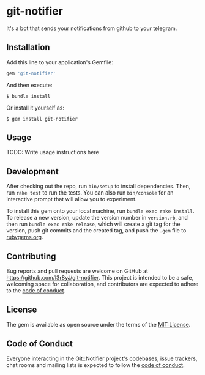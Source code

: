# git-notifier
It's a bot that sends your notifications from github to your telegram.

## Installation

Add this line to your application's Gemfile:

```ruby
gem 'git-notifier'
```

And then execute:

    $ bundle install

Or install it yourself as:

    $ gem install git-notifier

## Usage

TODO: Write usage instructions here

## Development

After checking out the repo, run `bin/setup` to install dependencies. Then, run `rake test` to run the tests. You can also run `bin/console` for an interactive prompt that will allow you to experiment.

To install this gem onto your local machine, run `bundle exec rake install`. To release a new version, update the version number in `version.rb`, and then run `bundle exec rake release`, which will create a git tag for the version, push git commits and the created tag, and push the `.gem` file to [rubygems.org](https://rubygems.org).

## Contributing

Bug reports and pull requests are welcome on GitHub at https://github.com/l3r8yJ/git-notifier. This project is intended to be a safe, welcoming space for collaboration, and contributors are expected to adhere to the [code of conduct](https://github.com/l3r8yJ/git-notifier/blob/master/CODE_OF_CONDUCT.md).

## License

The gem is available as open source under the terms of the [MIT License](https://opensource.org/licenses/MIT).

## Code of Conduct

Everyone interacting in the Git::Notifier project's codebases, issue trackers, chat rooms and mailing lists is expected to follow the [code of conduct](https://github.com/[USERNAME]/git-notifier/blob/master/CODE_OF_CONDUCT.md).
